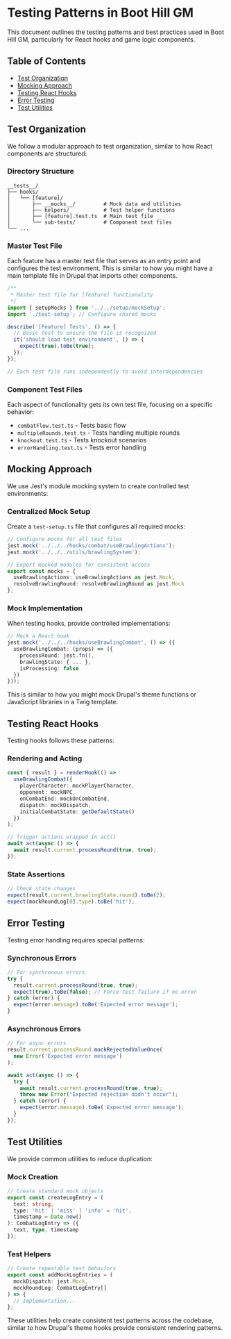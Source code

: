 # Testing Patterns in Boot Hill GM

This document outlines the testing patterns and best practices used in Boot Hill GM, particularly for React hooks and game logic components.

## Table of Contents

- [Test Organization](#test-organization)
- [Mocking Approach](#mocking-approach)
- [Testing React Hooks](#testing-react-hooks)
- [Error Testing](#error-testing)
- [Test Utilities](#test-utilities)

## Test Organization

We follow a modular approach to test organization, similar to how React components are structured:

### Directory Structure

```
__tests__/
├── hooks/
│   └── [feature]/
│       ├── __mocks__/         # Mock data and utilities
│       ├── helpers/           # Test helper functions
│       ├── [feature].test.ts  # Main test file
│       └── sub-tests/         # Component test files
└── ...
```

### Master Test File

Each feature has a master test file that serves as an entry point and configures the test environment. This is similar to how you might have a main template file in Drupal that imports other components.

```typescript
/**
 * Master test file for [feature] functionality
 */
import { setupMocks } from '../../setup/mockSetup';
import './test-setup'; // Configure shared mocks

describe('[Feature] Tests', () => {
  // Basic test to ensure the file is recognized
  it('should load test environment', () => {
    expect(true).toBe(true);
  });
});

// Each test file runs independently to avoid interdependencies
```

### Component Test Files

Each aspect of functionality gets its own test file, focusing on a specific behavior:

- `combatFlow.test.ts` - Tests basic flow
- `multipleRounds.test.ts` - Tests handling multiple rounds
- `knockout.test.ts` - Tests knockout scenarios
- `errorHandling.test.ts` - Tests error handling

## Mocking Approach

We use Jest's module mocking system to create controlled test environments:

### Centralized Mock Setup

Create a `test-setup.ts` file that configures all required mocks:

```typescript
// Configure mocks for all test files
jest.mock('../../../hooks/combat/useBrawlingActions');
jest.mock('../../../utils/brawlingSystem');

// Export mocked modules for consistent access
export const mocks = {
  useBrawlingActions: useBrawlingActions as jest.Mock,
  resolveBrawlingRound: resolveBrawlingRound as jest.Mock
};
```

### Mock Implementation

When testing hooks, provide controlled implementations:

```typescript
// Mock a React hook
jest.mock('../../../hooks/useBrawlingCombat', () => ({
  useBrawlingCombat: (props) => ({
    processRound: jest.fn(),
    brawlingState: { ... },
    isProcessing: false
  })
}));
```

This is similar to how you might mock Drupal's theme functions or JavaScript libraries in a Twig template.

## Testing React Hooks

Testing hooks follows these patterns:

### Rendering and Acting

```typescript
const { result } = renderHook(() =>
  useBrawlingCombat({
    playerCharacter: mockPlayerCharacter,
    opponent: mockNPC,
    onCombatEnd: mockOnCombatEnd,
    dispatch: mockDispatch,
    initialCombatState: getDefaultState()
  })
);

// Trigger actions wrapped in act()
await act(async () => {
  await result.current.processRound(true, true);
});
```

### State Assertions

```typescript
// Check state changes
expect(result.current.brawlingState.round).toBe(2);
expect(mockRoundLog[0].type).toBe('hit');
```

## Error Testing

Testing error handling requires special patterns:

### Synchronous Errors

```typescript
// For synchronous errors
try {
  result.current.processRound(true, true);
  expect(true).toBe(false); // Force test failure if no error
} catch (error) {
  expect(error.message).toBe('Expected error message');
}
```

### Asynchronous Errors

```typescript
// For async errors
result.current.processRound.mockRejectedValueOnce(
  new Error('Expected error message')
);

await act(async () => {
  try {
    await result.current.processRound(true, true);
    throw new Error("Expected rejection didn't occur");
  } catch (error) {
    expect(error.message).toBe('Expected error message');
  }
});
```

## Test Utilities

We provide common utilities to reduce duplication:

### Mock Creation

```typescript
// Create standard mock objects
export const createLogEntry = (
  text: string, 
  type: 'hit' | 'miss' | 'info' = 'hit',
  timestamp = Date.now()
): CombatLogEntry => ({
  text, type, timestamp
});
```

### Test Helpers

```typescript
// Create repeatable test behaviors
export const addMockLogEntries = (
  mockDispatch: jest.Mock,
  mockRoundLog: CombatLogEntry[]
) => {
  // Implementation...
};
```

These utilities help create consistent test patterns across the codebase, similar to how Drupal's theme hooks provide consistent rendering patterns.
